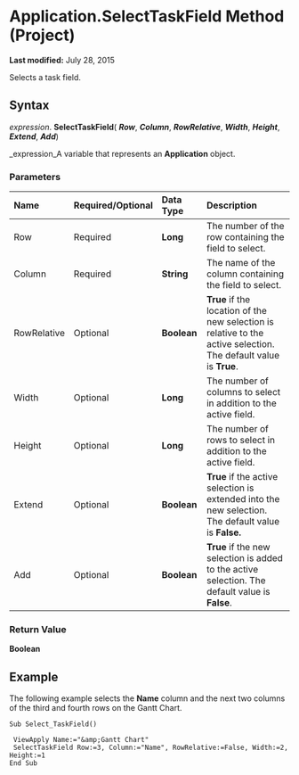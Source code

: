 
# Application.SelectTaskField Method (Project)

 **Last modified:** July 28, 2015

Selects a task field.

## Syntax

 _expression_. **SelectTaskField**( **_Row_**,  **_Column_**,  **_RowRelative_**,  **_Width_**,  **_Height_**,  **_Extend_**,  **_Add_**)

 _expression_A variable that represents an  **Application** object.


### Parameters



|**Name**|**Required/Optional**|**Data Type**|**Description**|
|:-----|:-----|:-----|:-----|
|Row|Required| **Long**|The number of the row containing the field to select.|
|Column|Required| **String**|The name of the column containing the field to select.|
|RowRelative|Optional| **Boolean**| **True** if the location of the new selection is relative to the active selection. The default value is **True**.|
|Width|Optional| **Long**|The number of columns to select in addition to the active field.|
|Height|Optional| **Long**|The number of rows to select in addition to the active field.|
|Extend|Optional| **Boolean**| **True** if the active selection is extended into the new selection. The default value is **False.**|
|Add|Optional| **Boolean**| **True** if the new selection is added to the active selection. The default value is **False**.|

### Return Value

 **Boolean**


## Example

The following example selects the  **Name** column and the next two columns of the third and fourth rows on the Gantt Chart.


```
Sub Select_TaskField() 
 
 ViewApply Name:="&amp;Gantt Chart" 
 SelectTaskField Row:=3, Column:="Name", RowRelative:=False, Width:=2, Height:=1 
End Sub
```

